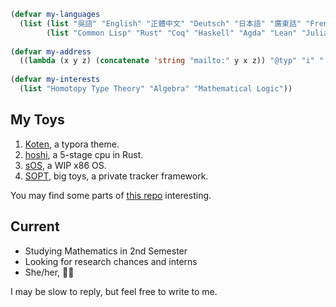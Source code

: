```lisp
(defvar my-languages
  (list (list "吳語" "English" "正體中文" "Deutsch" "日本語" "廣東話" "French")
        (list "Common Lisp" "Rust" "Coq" "Haskell" "Agda" "Lean" "Julia")))
        
(defvar my-address
  ((lambda (x y z) (concatenate 'string "mailto:" y x z)) "@typ" "i" ".moe"))
  
(defvar my-interests
  (list "Homotopy Type Theory" "Algebra" "Mathematical Logic"))
```

## My Toys
1. [Koten](https://github.com/Brethland/Koten), a typora theme.
2. [hoshi](https://github.com/Brethland/hoshi), a 5-stage cpu in Rust.
3. [sOS](https://github.com/Brethland/sOS), a WIP x86 OS.
4. [SOPT](https://github.com/NJUPT-NYR/SOPT), big toys, a private tracker framework.

You may find some parts of [this repo](https://github.com/Brethland/LEARNING-STUFF) interesting.

## Current
- Studying Mathematics in 2nd Semester
- Looking for research chances and interns
- She/her, 🏳️‍⚧️

I may be slow to reply, but feel free to write to me.
